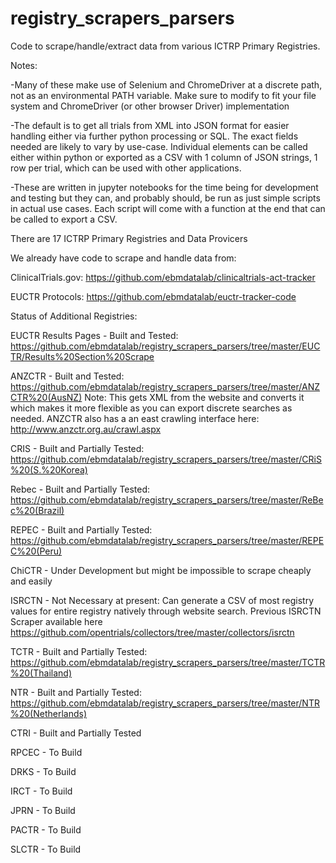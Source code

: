 # registry_scrapers_parsers
Code to scrape/handle/extract data from various ICTRP Primary Registries.

Notes:

-Many of these make use of Selenium and ChromeDriver at a discrete path, not as an environmental PATH variable. Make sure to modify to fit your file system and ChromeDriver (or other browser Driver) implementation

-The default is to get all trials from XML into JSON format for easier handling either via further python processing or SQL. The exact fields needed are likely to vary by use-case. Individual elements can be called either within python or exported as a CSV with 1 column of JSON strings, 1 row per trial, which can be used with other applications.

-These are written in jupyter notebooks for the time being for development and testing but they can, and probably should, be run as just simple scripts in actual use cases. Each script will come with a function at the end that can be called to export a CSV.

There are 17 ICTRP Primary Registries and Data Provicers

We already have code to scrape and handle data from:

ClinicalTrials.gov:
https://github.com/ebmdatalab/clinicaltrials-act-tracker

EUCTR Protocols:
https://github.com/ebmdatalab/euctr-tracker-code

Status of Additional Registries:

EUCTR Results Pages - Built and Tested:
https://github.com/ebmdatalab/registry_scrapers_parsers/tree/master/EUCTR/Results%20Section%20Scrape

ANZCTR - Built and Tested:
https://github.com/ebmdatalab/registry_scrapers_parsers/tree/master/ANZCTR%20(AusNZ)
Note: This gets XML from the website and converts it which makes it more flexible as you can export discrete searches as needed. ANZCTR also has a an east crawling interface here: http://www.anzctr.org.au/crawl.aspx

CRIS - Built and Partially Tested:
https://github.com/ebmdatalab/registry_scrapers_parsers/tree/master/CRiS%20(S.%20Korea)

Rebec - Built and Partially Tested:
https://github.com/ebmdatalab/registry_scrapers_parsers/tree/master/ReBec%20(Brazil)

REPEC - Built and Partially Tested:
https://github.com/ebmdatalab/registry_scrapers_parsers/tree/master/REPEC%20(Peru)

ChiCTR - Under Development but might be impossible to scrape cheaply and easily

ISRCTN - Not Necessary at present:
Can generate a CSV of most registry values for entire registry natively through website search.
Previous ISRCTN Scraper available here
https://github.com/opentrials/collectors/tree/master/collectors/isrctn

TCTR - Built and Partially Tested:
https://github.com/ebmdatalab/registry_scrapers_parsers/tree/master/TCTR%20(Thailand)

NTR - Built and Partially Tested:
https://github.com/ebmdatalab/registry_scrapers_parsers/tree/master/NTR%20(Netherlands)

CTRI - Built and Partially Tested

RPCEC - To Build

DRKS - To Build

IRCT - To Build

JPRN - To Build

PACTR - To Build

SLCTR - To Build




